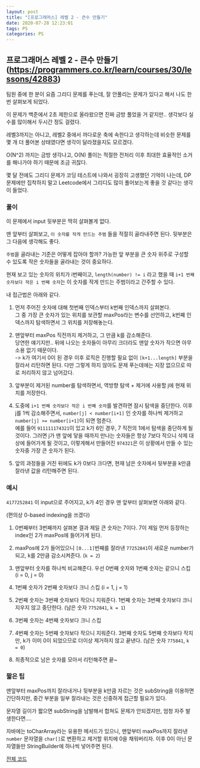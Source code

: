 ```yaml
---
layout: post
title: "[프로그래머스] 레벨 2 - 큰수 만들기"
date: 2020-07-28 12:23:01
tags: PS
categories: PS
---
```


## 프로그래머스 레벨 2 - 큰수 만들기 (https://programmers.co.kr/learn/courses/30/lessons/42883)

팀원 중에 한 분이 요즘 그리디 문제를 푸는데, 잘 안풀리는 문제가 있다고 해서 나도 한 번 살펴보게 되었다.

이 문제가 백준에서 2초 제한으로 올라왔으면 진짜 금방 풀었을 거 같지만.. 생각보다 실수를 많이해서 두시간 정도 걸렸다.

레벨3까지는 아니고, 레벨2 중에서 까다로운 축에 속한다고 생각하는데 비슷한 문제를 몇 개 더 풀어본 상태였다면 생각이 달라졌을지도 모르겠다.



O(N^2) 까지는 금방 생각나고, O(N) 풀이는 적절한 전처리 이후 최대한 효율적인 소거를 해나가야 하기 때문에 조금 귀찮다.

몇 달 전에도 그리디 문제가 코딩 테스트에 나와서 굉장히 고생했던 기억이 나는데, DP 문제에만 집착하지 말고 Leetcode에서 그리디도 많이 풀어보는게 좋을 것 같다는 생각이 들었다.



### 풀이

이 문제에서 input 뒷부분은 딱히 살펴볼게 없다.

맨 앞부터 살펴보고, `이 숫자를 작게 만드는 주범` 들을 적절히 골라내주면 된다. 뒷부분은 그 다음에 생각해도 좋다.



`주범`을 골라내는 기준은 어떻게 잡아야 할까? 가능한 앞 부분을 큰 숫자 위주로 구성할 수 있도록 작은 숫자들을 골라내는 것이 중요하다.

현재 보고 있는 숫자의 위치가 i번째이고, `length(number) != i` 라고 했을 때 `i+1 번째 숫자보다 작은 i 번째 숫자`는 이 숫자를 작게 만드는 주범이라고 간주할 수 있다.



내 접근법은 아래와 같다.

1) 먼저 주어진 숫자에 대해 첫번째 인덱스부터 k번째 인덱스까지 살펴본다.  
그 중 가장 큰 숫자가 있는 위치를 보관할 maxPos라는 변수를 선언하고, k번째 인덱스까지 탐색하면서 그 위치를 저장해놓는다.

2) 맨앞부터 maxPos 직전까지 제거하고, 그 만큼 k를 감소해준다.  
당연한 얘기지만.. 뒤에 나오는 숫자들이 아무리 크더라도 맨앞 숫자가 작으면 아무 소용 없기 때문이다.  
-> k가 여기서 0이 된 경우 이후 로직은 진행할 필요 없이 `[k+1...length]` 부분을 잘라서 리턴하면 된다. 다만 그렇게 하지 않아도 문제 푸는데에는 지장 없으므로 따로 처리하지 않고 넘어갔다.

3) 앞부분이 제거된 number를 탐색하면서, 역방향 탐색 + 제거에 사용할 j에 현재 위치를 저장한다.

4) 도중에 `i+1 번째 숫자보다 작은 i 번째 숫자`를 발견하면 잠시 탐색을 중단한다. 이후 j를 1씩 감소해주면서, `number[j] < number[i+1]` 인 숫자를 하나씩 제거하고 `number[j] >= number[i+1]`이 되면 멈춘다.  
예를 들어 `911111174321`이 있고 k가 6인 경우, 7 직전의 1에서 탐색을 중단하게 될 것이다. 그러면 j가 맨 앞에 닿을 때까지 만나는 숫자들은 항상 7보다 작으니 삭제 대상에 들어가게 될 것이고, 이렇게해서 만들어진 `974321`은 이 상황에서 만들 수 있는 숫자중 가장 큰 숫자가 된다.

5) 앞의 과정들을 거친 뒤에도 k가 0보다 크다면, 현재 남은 숫자에서 뒷부분을 k만큼 잘라낸 값을 리턴해주면 된다.



### 예시

`4177252841` 이 input으로 주어지고, k가 4인 경우 맨 앞부터 살펴보면 아래와 같다.

(편의상 0-based indexing을 쓰겠다)

1) 0번째부터 3번째까지 살펴본 결과 제일 큰 숫자는 7이다. 7이 제일 먼저 등장하는 index인 2가 maxPos에 들어가게 된다.

2) maxPos에 2가 들어있으니 `[0...1]`번째를 잘라낸 `77252841`이 새로운 number가 되고, k를 2만큼 감소시켜준다. (`k = 2`)

3) 맨앞부터 숫자를 하나씩 비교해준다. 우선 0번째 숫자와 1번째 숫자는 같으니 스킵 (i = 0, j = 0)

4) 1번째 숫자가 2번째 숫자보다 크니 스킵 (i = 1, j = 1)

5) 2번째 숫자는 3번째 숫자보다 작으니 지워준다. 1번째 숫자는 3번째 숫자보다 크니 지우지 않고 중단한다. (남은 숫자 `7752841`, `k = 1`)

6) 3번째 숫자는 4번째 숫자보다 크니 스킵

7) 4번째 숫자는 5번째 숫자보다 작으니 지워준다. 3번째 숫자도 5번째 숫자보다 작지만, k가 이미 0이 되었으므로 더이상 제거하지 않고 끝낸다. (남은 숫자 `775841`, `k = 0`)

8) 최종적으로 남은 숫자를 모아서 리턴해주면 끝~



### 짧은 팁

맨앞부터 maxPos까지 잘라내거나 뒷부분을 k만큼 자르는 것은 subString을 이용하면 간단하지만, 중간 부분을 일부 잘라내는 것은 신중하게 접근할 필요가 있다.

문자열 길이가 짧으면 subString을 남발해서 합쳐도 문제가 안되겠지만, 엄청 자주 발생한다면....

자바에는 toCharArray라는 유용한 메서드가 있으니, 맨앞부터 maxPos까지 잘라낸 `number` 문자열을 `char[]`로 변환하고 제거할 위치에 0을 채워버리자. 이후 0이 아닌 문자열들만 StringBuilder에 하나씩 넣어주면 된다.


[전체 코드](https://github.com/joshua-qa/PS/blob/master/programmers/level2/MakeBigNumber.java)